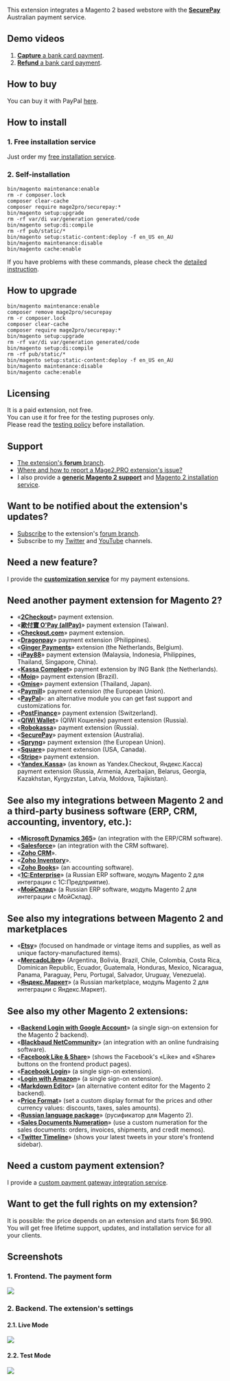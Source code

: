 This extension integrates a Magento 2 based webstore with the **[SecurePay](https://www.securepay.com.au)** Australian payment service.

## Demo videos

1. [**Capture** a bank card payment](https://www.youtube.com/watch?v=xMr-_RnlvWM).
2. [**Refund** a bank card payment](https://www.youtube.com/watch?v=UyRmVVfEYdA).

## How to buy
You can buy it with PayPal [here](https://mage2.pro/t/1987).  

## How to install
### 1. Free installation service
Just order my [free installation service](https://mage2.pro/t/3585).

### 2. Self-installation
```
bin/magento maintenance:enable
rm -r composer.lock
composer clear-cache
composer require mage2pro/securepay:*
bin/magento setup:upgrade
rm -rf var/di var/generation generated/code
bin/magento setup:di:compile
rm -rf pub/static/*
bin/magento setup:static-content:deploy -f en_US en_AU
bin/magento maintenance:disable
bin/magento cache:enable
```
If you have problems with these commands, please check the [detailed instruction](https://mage2.pro/t/263).

## How to upgrade
```
bin/magento maintenance:enable
composer remove mage2pro/securepay
rm -r composer.lock
composer clear-cache
composer require mage2pro/securepay:*
bin/magento setup:upgrade
rm -rf var/di var/generation generated/code
bin/magento setup:di:compile
rm -rf pub/static/*
bin/magento setup:static-content:deploy -f en_US en_AU
bin/magento maintenance:disable
bin/magento cache:enable
```

## Licensing
It is a paid extension, not free.  
You can use it for free for the testing puproses only.  
Please read the [testing policy](https://mage2.pro/t/2590) before installation.

## Support
- [The extension's **forum** branch](https://mage2.pro/c/extensions/securepay).
- [Where and how to report a Mage2.PRO extension's issue?](https://mage2.pro/t/2034)
- I also provide a **[generic Magento 2 support](https://mage2.pro/t/755)** and [Magento 2 installation service](https://mage2.pro/t/748).

## Want to be notified about the extension's updates?
- [Subscribe](https://mage2.pro/t/2540) to the extension's [forum branch](https://mage2.pro/c/extensions/securepay).
- Subscribe to my [Twitter](https://twitter.com/mage2_pro) and [YouTube](https://www.youtube.com/channel/UCvlDAZuj01_b92pzRi69LeQ) channels.

## Need a new feature?
I provide the [**customization service**](https://mage2.pro/t/2020) for my payment extensions.

## Need another payment extension for Magento 2?

- «[**2Checkout**](https://mage2.pro/c/extensions/2checkout)» payment extension.
- «[**歐付寶 O'Pay (allPay)**](https://mage2.pro/c/extensions/allpay)» payment extension (Taiwan).
- «[**Checkout.com**](https://mage2.pro/c/extensions/checkout-com)» payment extension.
- «[**Dragonpay**](https://mage2.pro/c/extensions/dragonpay)» payment extension (Philippines).
- «[**Ginger Payments**](https://mage2.pro/c/extensions/ginger-payments)» extension (the Netherlands, Belgium).
- «[**iPay88**](https://mage2.pro/c/extensions/ipay88)» payment extension (Malaysia, Indonesia, Philippines, Thailand, Singapore, China).
- «[**Kassa Compleet**](https://mage2.pro/c/extensions/kassa-compleet)» payment extension by ING Bank (the Netherlands).
- «[**Moip**](https://mage2.pro/c/extensions/moip)» payment extension (Brazil).
- «[**Omise**](https://mage2.pro/c/extensions/omise)» payment extension (Thailand, Japan).
- «[**Paymill**](https://mage2.pro/c/extensions/paymill)» payment extension (the European Union).
- «[**PayPal**](https://mage2.pro/c/extensions/paypal)»: an alternative module you can get fast support and customizations for.
- «[**PostFinance**](https://mage2.pro/c/extensions/postfinance)» payment extension (Switzerland).
- «[**QIWI Wallet**](https://mage2.pro/c/extensions/qiwi)» (QIWI Кошелёк) payment extension (Russia).
- «[**Robokassa**](https://mage2.pro/c/extensions/robokassa)» payment extension (Russia).
- «[**SecurePay**](https://mage2.pro/c/extensions/securepay)» payment extension (Australia).
- «[**Spryng**](https://mage2.pro/c/extensions/spryng)» payment extension (the European Union).
- «[**Square**](https://mage2.pro/c/extensions/square)» payment extension (USA, Canada).
- «[**Stripe**](https://mage2.pro/c/stripe)» payment extension.
- «[**Yandex.Kassa**](https://mage2.pro/c/extensions/yandex-kassa)» (as known as Yandex.Checkout, Яндекс.Касса) payment extension (Russia, Armenia, Azerbaijan, Belarus, Georgia, Kazakhstan, Kyrgyzstan, Latvia, Moldova, Tajikistan).

## See also my integrations between Magento 2 and a third-party business software (ERP, CRM, accounting, inventory, etc.):
- «[**Microsoft Dynamics 365**](https://mage2.pro/c/extensions/dynamics365)» (an integration with the ERP/CRM software).
- «[**Salesforce**](https://mage2.pro/c/extensions/salesforce)» (an integration with the CRM software).
- «[**Zoho CRM**](https://mage2.pro/c/extensions/zoho-crm)».
- «[**Zoho Inventory**](https://mage2.pro/c/extensions/zoho-inventory)».
- «[**Zoho Books**](https://mage2.pro/c/extensions/zoho-books)» (an accounting software).
- «[**1C:Enterprise**](https://github.com/mage2pro/1c)» (a Russian ERP software, модуль Magento 2 для интеграции с 1С:Предприятие).
- «[**МойСклад**](https://github.com/mage2pro/moysklad)» (a Russian ERP software, модуль Magento 2 для интеграции с МойСклад).

## See also my integrations between Magento 2 and marketplaces
- «[**Etsy**](https://mage2.pro/c/extensions/etsy)» (focused on handmade or vintage items and supplies, as well as unique factory-manufactured items).
- «[**MercadoLibre**](https://mage2.pro/c/extensions/mercadolibre)» (Argentina, Bolivia, Brazil, Chile, Colombia, Costa Rica, Dominican Republic, Ecuador, Guatemala, Honduras, Mexico, Nicaragua, Panama, Paraguay, Peru, Portugal, Salvador, Uruguay, Venezuela).
- «[**Яндекс.Маркет**](https://github.com/mage2pro/yandex-market)» (a Russian marketplace, модуль Magento 2 для интеграции с Яндекс.Маркет).

## See also my other Magento 2 extensions:

- «[**Backend Login with Google Account**](https://mage2.pro/c/extensions/google-backend-login)» (a single sign-on extension for the Magento 2 backend). 
- «[**Blackbaud NetCommunity**](https://mage2.pro/c/extensions/blackbaud-netcommunity)» (an integration with an online fundraising software).  
- «[**Facebook Like & Share**](https://mage2.pro/c/extensions/facebook-like)» (shows the Facebook's «Like» and «Share» buttons on the frontend product pages).
- «[**Facebook Login**](https://mage2.pro/c/extensions/facebook-login)» (a single sign-on extension).
- «[**Login with Amazon**](https://mage2.pro/c/extensions/amazon-login)» (a single sign-on extension). 
- «[**Markdown Editor**](https://mage2.pro/c/extensions/markdown)» (an alternative content editor for the Magento 2 backend).
- «[**Price Format**](https://mage2.pro/c/extensions/price-format)» (set a custom display format for the prices and other currency values: discounts, taxes, sales amounts).
- «[**Russian language package**](https://mage2.pro/c/extensions/ru)» (русификатор для Magento 2).
- «[**Sales Documents Numeration**](https://mage2.pro/c/extensions/sales-documents-numeration)» (use a custom numeration for the sales documents: orders, invoices, shipments, and credit memos).
- «[**Twitter Timeline**](https://mage2.pro/c/extensions/twitter-timeline)» (shows your latest tweets in your store's frontend sidebar).

## Need a custom payment extension?
I provide a [custom payment gateway integration service](https://mage2.pro/t/917).

## Want to get the full rights on my extension?
It is possible: the price depends on an extension and starts from $6.990.  
You will get free lifetime support, updates, and installation service for all your clients.

## Screenshots
### 1. Frontend. The payment form
![](https://mage2.pro/uploads/default/original/2X/1/17d2a0c186e05ac55cf2921e5397759d62da942c.png)
### 2. Backend. The extension's settings
#### 2.1. Live Mode
![](https://mage2.pro/uploads/default/original/2X/e/e465222e35c496d4cc2da4c437deb736c0c96ac7.png)
#### 2.2. Test Mode
![](https://mage2.pro/uploads/default/original/2X/c/c2d8199329b2184aef3c24e8fe143aefb2239bbb.png)
